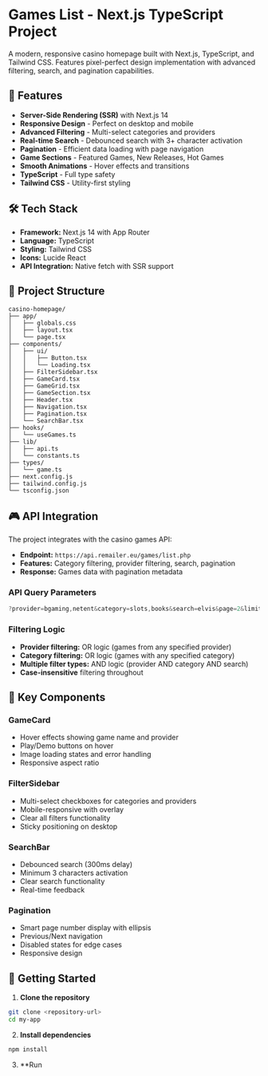 # Games List - Next.js TypeScript Project

A modern, responsive casino homepage built with Next.js, TypeScript, and Tailwind CSS. Features pixel-perfect design implementation with advanced filtering, search, and pagination capabilities.

## 🚀 Features

- **Server-Side Rendering (SSR)** with Next.js 14
- **Responsive Design** - Perfect on desktop and mobile
- **Advanced Filtering** - Multi-select categories and providers
- **Real-time Search** - Debounced search with 3+ character activation
- **Pagination** - Efficient data loading with page navigation
- **Game Sections** - Featured Games, New Releases, Hot Games
- **Smooth Animations** - Hover effects and transitions
- **TypeScript** - Full type safety
- **Tailwind CSS** - Utility-first styling

## 🛠️ Tech Stack

- **Framework:** Next.js 14 with App Router
- **Language:** TypeScript
- **Styling:** Tailwind CSS
- **Icons:** Lucide React
- **API Integration:** Native fetch with SSR support

## 📁 Project Structure

```
casino-homepage/
├── app/
│   ├── globals.css
│   ├── layout.tsx
│   └── page.tsx
├── components/
│   ├── ui/
│   │   ├── Button.tsx
│   │   └── Loading.tsx
│   ├── FilterSidebar.tsx
│   ├── GameCard.tsx
│   ├── GameGrid.tsx
│   ├── GameSection.tsx
│   ├── Header.tsx
│   ├── Navigation.tsx
│   ├── Pagination.tsx
│   └── SearchBar.tsx
├── hooks/
│   └── useGames.ts
├── lib/
│   ├── api.ts
│   └── constants.ts
├── types/
│   └── game.ts
├── next.config.js
├── tailwind.config.js
└── tsconfig.json
```

## 🎮 API Integration

The project integrates with the casino games API:

- **Endpoint:** `https://api.remailer.eu/games/list.php`
- **Features:** Category filtering, provider filtering, search, pagination
- **Response:** Games data with pagination metadata

### API Query Parameters

```typescript
?provider=bgaming,netent&category=slots,books&search=elvis&page=2&limit=20
```

### Filtering Logic

- **Provider filtering:** OR logic (games from any specified provider)
- **Category filtering:** OR logic (games with any specified category)
- **Multiple filter types:** AND logic (provider AND category AND search)
- **Case-insensitive** filtering throughout

## 🎯 Key Components

### GameCard

- Hover effects showing game name and provider
- Play/Demo buttons on hover
- Image loading states and error handling
- Responsive aspect ratio

### FilterSidebar

- Multi-select checkboxes for categories and providers
- Mobile-responsive with overlay
- Clear all filters functionality
- Sticky positioning on desktop

### SearchBar

- Debounced search (300ms delay)
- Minimum 3 characters activation
- Clear search functionality
- Real-time feedback

### Pagination

- Smart page number display with ellipsis
- Previous/Next navigation
- Disabled states for edge cases
- Responsive design

## 🚀 Getting Started

1. **Clone the repository**

```bash
git clone <repository-url>
cd my-app
```

2. **Install dependencies**

```bash
npm install
```

3. \*\*Run
